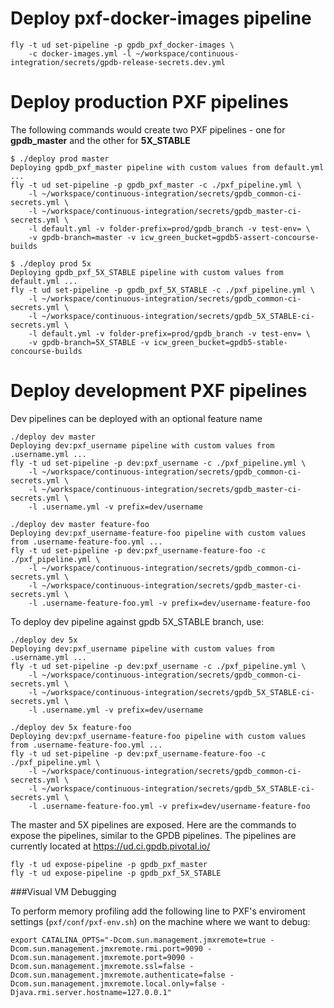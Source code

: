 # Deploy pxf-docker-images pipeline
```
fly -t ud set-pipeline -p gpdb_pxf_docker-images \
    -c docker-images.yml -l ~/workspace/continuous-integration/secrets/gpdb-release-secrets.dev.yml
```

# Deploy production PXF pipelines
The following commands would create two PXF pipelines - one for **gpdb_master** and the other for **5X_STABLE**
```
$ ./deploy prod master
Deploying gpdb_pxf_master pipeline with custom values from default.yml ...
fly -t ud set-pipeline -p gpdb_pxf_master -c ./pxf_pipeline.yml \
    -l ~/workspace/continuous-integration/secrets/gpdb_common-ci-secrets.yml \
    -l ~/workspace/continuous-integration/secrets/gpdb_master-ci-secrets.yml \
    -l default.yml -v folder-prefix=prod/gpdb_branch -v test-env= \
    -v gpdb-branch=master -v icw_green_bucket=gpdb5-assert-concourse-builds
```
```
$ ./deploy prod 5x
Deploying gpdb_pxf_5X_STABLE pipeline with custom values from default.yml ...
fly -t ud set-pipeline -p gpdb_pxf_5X_STABLE -c ./pxf_pipeline.yml \
    -l ~/workspace/continuous-integration/secrets/gpdb_common-ci-secrets.yml \
    -l ~/workspace/continuous-integration/secrets/gpdb_5X_STABLE-ci-secrets.yml \
    -l default.yml -v folder-prefix=prod/gpdb_branch -v test-env= \
    -v gpdb-branch=5X_STABLE -v icw_green_bucket=gpdb5-stable-concourse-builds
```
# Deploy development PXF pipelines
Dev pipelines can be deployed with an optional feature name
```
./deploy dev master
Deploying dev:pxf_username pipeline with custom values from .username.yml ...
fly -t ud set-pipeline -p dev:pxf_username -c ./pxf_pipeline.yml \
    -l ~/workspace/continuous-integration/secrets/gpdb_common-ci-secrets.yml \
    -l ~/workspace/continuous-integration/secrets/gpdb_master-ci-secrets.yml \
    -l .username.yml -v prefix=dev/username
```
```
./deploy dev master feature-foo
Deploying dev:pxf_username-feature-foo pipeline with custom values from .username-feature-foo.yml ...
fly -t ud set-pipeline -p dev:pxf_username-feature-foo -c ./pxf_pipeline.yml \
    -l ~/workspace/continuous-integration/secrets/gpdb_common-ci-secrets.yml \
    -l ~/workspace/continuous-integration/secrets/gpdb_master-ci-secrets.yml \
    -l .username-feature-foo.yml -v prefix=dev/username-feature-foo
```
To deploy dev pipeline against gpdb 5X_STABLE branch, use:
```
./deploy dev 5x
Deploying dev:pxf_username pipeline with custom values from .username.yml ...
fly -t ud set-pipeline -p dev:pxf_username -c ./pxf_pipeline.yml \
    -l ~/workspace/continuous-integration/secrets/gpdb_common-ci-secrets.yml \
    -l ~/workspace/continuous-integration/secrets/gpdb_5X_STABLE-ci-secrets.yml \
    -l .username.yml -v prefix=dev/username
```
```
./deploy dev 5x feature-foo
Deploying dev:pxf_username-feature-foo pipeline with custom values from .username-feature-foo.yml ...
fly -t ud set-pipeline -p dev:pxf_username-feature-foo -c ./pxf_pipeline.yml \
    -l ~/workspace/continuous-integration/secrets/gpdb_common-ci-secrets.yml \
    -l ~/workspace/continuous-integration/secrets/gpdb_5X_STABLE-ci-secrets.yml \
    -l .username-feature-foo.yml -v prefix=dev/username-feature-foo
```

The master and 5X pipelines are exposed. Here are the commands to expose the pipelines, similar to the GPDB pipelines. The pipelines are currently located at https://ud.ci.gpdb.pivotal.io/
```
fly -t ud expose-pipeline -p gpdb_pxf_master
fly -t ud expose-pipeline -p gpdb_pxf_5X_STABLE
```

###Visual VM Debugging

To perform memory profiling add the following line to PXF's enviroment settings (`pxf/conf/pxf-env.sh`) on the machine where we want to debug:

```
export CATALINA_OPTS="-Dcom.sun.management.jmxremote=true -Dcom.sun.management.jmxremote.rmi.port=9090 -Dcom.sun.management.jmxremote.port=9090 -Dcom.sun.management.jmxremote.ssl=false -Dcom.sun.management.jmxremote.authenticate=false -Dcom.sun.management.jmxremote.local.only=false -Djava.rmi.server.hostname=127.0.0.1"
```
